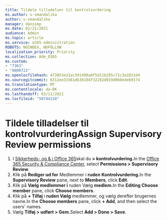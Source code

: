 ```yaml
---
title: Tildele tilladelser til kontrolvurdering
ms.author: v-smandalika
author: v-smandalika
manager: dansimp
ms.date: 02/21/2021
audience: Admin
ms.topic: article
ms.service: o365-administration
ROBOTS: NOINDEX, NOFOLLOW
localization_priority: Priority
ms.collection: Adm_O365
ms.custom:
- "7363"
- "9000722"
ms.openlocfilehash: 473053e31ac591490a8f5d11b295c71c3e2821d4
ms.sourcegitcommit: 6312ee31561db36104f32282d019d069ede69174
ms.translationtype: MT
ms.contentlocale: da-DK
ms.lasthandoff: 03/11/2021
ms.locfileid: "50744218"
---
```

# <a name="assign-supervisory-review-permissions"></a><span data-ttu-id="b822b-102">Tildele tilladelser til kontrolvurdering</span><span class="sxs-lookup"><span data-stu-id="b822b-102">Assign Supervisory Review permissions</span></span>

1. <span data-ttu-id="b822b-103">I [Sikkerheds- og & i Office 365](https://sip.protection.office.com/homepage)skal du **> kontrolvurdering.**</span><span class="sxs-lookup"><span data-stu-id="b822b-103">In the [Office 365 Security & Compliance Center](https://sip.protection.office.com/homepage), select **Permissions > Supervisory Review**.</span></span>
2. <span data-ttu-id="b822b-104">Klik på **Rediger ud for** Medlemmer i **ruden** **Kontrolvurdering.**</span><span class="sxs-lookup"><span data-stu-id="b822b-104">In the **Supervisory Review** pane, next to **Members**, click **Edit**.</span></span>
3. <span data-ttu-id="b822b-105">Klik på **Vælg medlemmer i** ruden Vælg **medlem.**</span><span class="sxs-lookup"><span data-stu-id="b822b-105">In the **Editing Choose member** pane, click **Choose members**.</span></span>
4. <span data-ttu-id="b822b-106">Klik på **+ Tilføj** i **ruden Vælg** medlemmer, og vælg derefter brugernes navne.</span><span class="sxs-lookup"><span data-stu-id="b822b-106">In the **Choose members** pane, click **+ Add**, and then select the users' names.</span></span>
5. <span data-ttu-id="b822b-107">Vælg **Tilføj > udført > Gem.**</span><span class="sxs-lookup"><span data-stu-id="b822b-107">Select **Add > Done > Save**.</span></span>